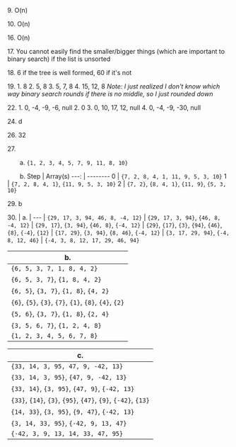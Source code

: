9\. O(n)

10\. O(n)

16\. O(n)

17\. You cannot easily find the smaller/bigger things (which are important to binary search) if the list is unsorted

18\. 6 if the tree is well formed, 60 if it's not

19\. 1. 8
    2. 5, 8
    3. 5, 7, 8
    4. 15, 12, 8
    *Note: I just realized I don't know which way binary search rounds if there is no middle, so I just rounded down*

22\. 1. 0, -4, -9, -6, null
    2. 0
    3. 0, 10, 17, 12, null
    4. 0, -4, -9, -30, null

24\. d

26\. 32

27\. 

&emsp;&emsp;a. `{1, 2, 3, 4, 5, 7, 9, 11, 8, 10}`

&emsp;&emsp;b. 
Step | Array(s)
---: | --------
0 | `{7, 2, 8, 4, 1, 11, 9, 5, 3, 10}`
1 | `{7, 2, 8, 4, 1}`, `{11, 9, 5, 3, 10}`
2 | `{7, 2}`, `{8, 4, 1}`, `{11, 9}`, `{5, 3, 10}`

29\. b

30\. 
| a.
| ---
| `{29, 17, 3, 94, 46, 8, -4, 12}`
| `{29, 17, 3, 94}`, `{46, 8, -4, 12}`
| `{29, 17}`, `{3, 94}`, `{46, 8}`, `{-4, 12}`
| `{29}`, `{17}`, `{3}`, `{94}`, `{46}`, `{8}`, `{-4}`, `{12}`
| `{17, 29}`, `{3, 94}`, `{8, 46}`, `{-4, 12}`
| `{3, 17, 29, 94}`, `{-4, 8, 12, 46}`
| `{-4, 3, 8, 12, 17, 29, 46, 94}`

| b.
| ---
| `{6, 5, 3, 7, 1, 8, 4, 2}`
| `{6, 5, 3, 7}`, `{1, 8, 4, 2}`
| `{6, 5}`, `{3, 7}`, `{1, 8}`, `{4, 2}`
| `{6}`, `{5}`, `{3}`, `{7}`, `{1}`, `{8}`, `{4}`, `{2}`
| `{5, 6}`, `{3, 7}`, `{1, 8}`, `{2, 4}`
| `{3, 5, 6, 7}`, `{1, 2, 4, 8}`
| `{1, 2, 3, 4, 5, 6, 7, 8}`

| c.
| ---
| `{33, 14, 3, 95, 47, 9, -42, 13}`
| `{33, 14, 3, 95}`, `{47, 9, -42, 13}`
| `{33, 14}`, `{3, 95}`, `{47, 9}`, `{-42, 13}`
| `{33}`, `{14}`, `{3}`, `{95}`, `{47}`, `{9}`, `{-42}`, `{13}`
| `{14, 33}`, `{3, 95}`, `{9, 47}`, `{-42, 13}`
| `{3, 14, 33, 95}`, `{-42, 9, 13, 47}`
| `{-42, 3, 9, 13, 14, 33, 47, 95}`